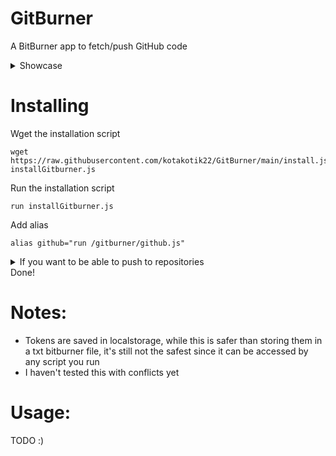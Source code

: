 # GitBurner
A BitBurner app to fetch/push GitHub code

<details>
  <summary>Showcase</summary>
  
  https://user-images.githubusercontent.com/61428759/147832588-fbac1738-9bba-46e5-9fde-a6ae7ebc5aa7.mp4
</details>

# Installing

Wget the installation script
```
wget https://raw.githubusercontent.com/kotakotik22/GitBurner/main/install.js installGitburner.js
```
Run the installation script
```
run installGitburner.js
```
Add alias
```
alias github="run /gitburner/github.js"
```
<details>
  <summary>If you want to be able to push to repositories</summary>
  
  If you want to be able to push, you need to use a [personal access token](https://docs.github.com/en/authentication/keeping-your-account-and-data-secure/creating-a-personal-access-token) with public repo enabled
  
  This token is saved in the localstorage so it's not encoded into exported saves, but beware it's still not the most safe place to store tokens (it can be accessed by any script you run, for example)
  
  ```
  run /gitburner/settoken.js [your personal access token here]
  ```
</details>
Done!

# Notes:
* Tokens are saved in localstorage, while this is safer than storing them in a txt bitburner file, it's still not the safest since it can be accessed by any script you run
* I haven't tested this with conflicts yet

# Usage:
TODO :)
